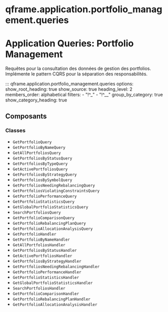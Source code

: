 # qframe.application.portfolio_management.queries


Application Queries: Portfolio Management
========================================

Requêtes pour la consultation des données de gestion des portfolios.
Implémente le pattern CQRS pour la séparation des responsabilités.


::: qframe.application.portfolio_management.queries
    options:
      show_root_heading: true
      show_source: true
      heading_level: 2
      members_order: alphabetical
      filters:
        - "!^_"
        - "!^__"
      group_by_category: true
      show_category_heading: true

## Composants

### Classes

- `GetPortfolioQuery`
- `GetPortfolioByNameQuery`
- `GetAllPortfoliosQuery`
- `GetPortfoliosByStatusQuery`
- `GetPortfoliosByTypeQuery`
- `GetActivePortfoliosQuery`
- `GetPortfoliosByStrategyQuery`
- `GetPortfoliosBySymbolQuery`
- `GetPortfoliosNeedingRebalancingQuery`
- `GetPortfoliosViolatingConstraintsQuery`
- `GetPortfolioPerformanceQuery`
- `GetPortfolioStatisticsQuery`
- `GetGlobalPortfolioStatisticsQuery`
- `SearchPortfoliosQuery`
- `GetPortfolioComparisonQuery`
- `GetPortfolioRebalancingPlanQuery`
- `GetPortfolioAllocationAnalysisQuery`
- `GetPortfolioHandler`
- `GetPortfolioByNameHandler`
- `GetAllPortfoliosHandler`
- `GetPortfoliosByStatusHandler`
- `GetActivePortfoliosHandler`
- `GetPortfoliosByStrategyHandler`
- `GetPortfoliosNeedingRebalancingHandler`
- `GetPortfolioPerformanceHandler`
- `GetPortfolioStatisticsHandler`
- `GetGlobalPortfolioStatisticsHandler`
- `SearchPortfoliosHandler`
- `GetPortfolioComparisonHandler`
- `GetPortfolioRebalancingPlanHandler`
- `GetPortfolioAllocationAnalysisHandler`

